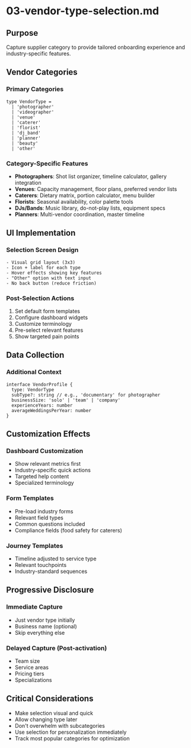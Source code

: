 # 03-vendor-type-selection.md

## Purpose

Capture supplier category to provide tailored onboarding experience and industry-specific features.

## Vendor Categories

### Primary Categories

```
type VendorType = 
  | 'photographer'
  | 'videographer'
  | 'venue'
  | 'caterer'
  | 'florist'
  | 'dj_band'
  | 'planner'
  | 'beauty'
  | 'other'
```

### Category-Specific Features

- **Photographers**: Shot list organizer, timeline calculator, gallery integration
- **Venues**: Capacity management, floor plans, preferred vendor lists
- **Caterers**: Dietary matrix, portion calculator, menu builder
- **Florists**: Seasonal availability, color palette tools
- **DJs/Bands**: Music library, do-not-play lists, equipment specs
- **Planners**: Multi-vendor coordination, master timeline

## UI Implementation

### Selection Screen Design

```
- Visual grid layout (3x3)
- Icon + label for each type
- Hover effects showing key features
- "Other" option with text input
- No back button (reduce friction)
```

### Post-Selection Actions

1. Set default form templates
2. Configure dashboard widgets
3. Customize terminology
4. Pre-select relevant features
5. Show targeted pain points

## Data Collection

### Additional Context

```
interface VendorProfile {
  type: VendorType
  subType?: string // e.g., 'documentary' for photographer
  businessSize: 'solo' | 'team' | 'company'
  experienceYears: number
  averageWeddingsPerYear: number
}
```

## Customization Effects

### Dashboard Customization

- Show relevant metrics first
- Industry-specific quick actions
- Targeted help content
- Specialized terminology

### Form Templates

- Pre-load industry forms
- Relevant field types
- Common questions included
- Compliance fields (food safety for caterers)

### Journey Templates

- Timeline adjusted to service type
- Relevant touchpoints
- Industry-standard sequences

## Progressive Disclosure

### Immediate Capture

- Just vendor type initially
- Business name (optional)
- Skip everything else

### Delayed Capture (Post-activation)

- Team size
- Service areas
- Pricing tiers
- Specializations

## Critical Considerations

- Make selection visual and quick
- Allow changing type later
- Don't overwhelm with subcategories
- Use selection for personalization immediately
- Track most popular categories for optimization